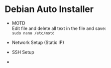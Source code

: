 # Debian Auto Installer

- MOTD<br/>
  Edit file and delete all text in the file and save:<br/>
  `sudo nano /etc/motd`

- Network Setup (Static IP)
  
- SSH Setup
  
- 
